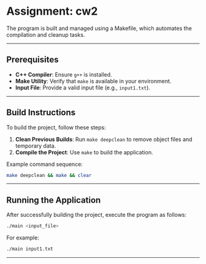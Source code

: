 # Assignment: cw2


The program is built and managed using a Makefile, which automates the compilation and cleanup tasks.

---

## Prerequisites

- **C++ Compiler**: Ensure `g++` is installed.
- **Make Utility**: Verify that `make` is available in your environment.
- **Input File**: Provide a valid input file (e.g., `input1.txt`).

---

## Build Instructions

To build the project, follow these steps:

1. **Clean Previous Builds**: Run `make deepclean` to remove object files and temporary data.
2. **Compile the Project**: Use `make` to build the application.

Example command sequence:
```bash
make deepclean && make && clear
```

---

## Running the Application

After successfully building the project, execute the program as follows:

```bash
./main <input_file>
```

For example:
```bash
./main input1.txt
```

---
